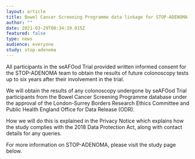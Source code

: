 ```yaml
---
layout: article
title: Bowel Cancer Screening Programme data linkage for STOP-ADENOMA
author: ""
date: 2021-03-29T08:34:19.015Z
featured: false
type: news
audience: everyone
study: stop-adenoma
---
```

All participants in the seAFOod Trial provided written informed consent for the STOP-ADENOMA team to obtain the results of future colonoscopy tests up to six years after their involvement in the trial. 

We will obtain the results of any colonoscopy undergone by seAFOod Trial participants from the Bowel Cancer Screening Programme database under the approval of the London-Surrey Borders Research Ethics Committee and Public Health England Office for Data Release (ODR). 

How we will do this is explained in the Privacy Notice which explains how the study complies with the 2018 Data Protection Act, along with contact details for any queries. 

For more information on STOP-ADENOMA, please visit the study page below.